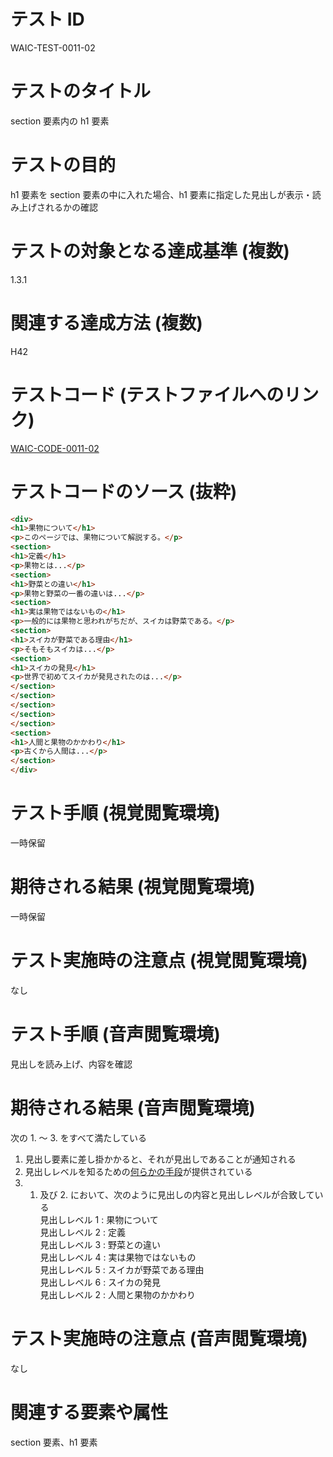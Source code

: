 

# テスト ID
WAIC-TEST-0011-02

# テストのタイトル
section 要素内の h1 要素

# テストの目的
h1 要素を section 要素の中に入れた場合、h1 要素に指定した見出しが表示・読み上げされるかの確認

# テストの対象となる達成基準 (複数)
1.3.1

# 関連する達成方法 (複数)
H42

# テストコード (テストファイルへのリンク)
[WAIC-CODE-0011-02](https://waic.github.io/as_test/WAIC-CODE/WAIC-CODE-0011-02.html)

# テストコードのソース (抜粋)
```html
<div>
<h1>果物について</h1>
<p>このページでは、果物について解説する。</p>
<section>
<h1>定義</h1>
<p>果物とは...</p>
<section>
<h1>野菜との違い</h1>
<p>果物と野菜の一番の違いは...</p>
<section>
<h1>実は果物ではないもの</h1>
<p>一般的には果物と思われがちだが、スイカは野菜である。</p>
<section>
<h1>スイカが野菜である理由</h1>
<p>そもそもスイカは...</p>
<section>
<h1>スイカの発見</h1>
<p>世界で初めてスイカが発見されたのは...</p>
</section>
</section>
</section>
</section>
</section>
<section>
<h1>人間と果物のかかわり</h1>
<p>古くから人間は...</p>
</section>
</div>

```
# テスト手順 (視覚閲覧環境)
一時保留

# 期待される結果 (視覚閲覧環境)
一時保留

# テスト実施時の注意点 (視覚閲覧環境)
なし

# テスト手順 (音声閲覧環境)
見出しを読み上げ、内容を確認

# 期待される結果 (音声閲覧環境)
次の 1. 〜 3. をすべて満たしている
1. 見出し要素に差し掛かかると、それが見出しであることが通知される 
2. 見出しレベルを知るための[何らかの手段](https://github.com/waic/as_test/blob/master/term.md#%E4%BD%95%E3%82%89%E3%81%8B%E3%81%AE%E6%89%8B%E6%AE%B5)が提供されている 
3. 1. 及び 2. において、次のように見出しの内容と見出しレベルが合致している    
見出しレベル 1 : 果物について    
見出しレベル 2 : 定義    
見出しレベル 3 : 野菜との違い    
見出しレベル 4 : 実は果物ではないもの    
見出しレベル 5 : スイカが野菜である理由    
見出しレベル 6 : スイカの発見    
見出しレベル 2 : 人間と果物のかかわり

# テスト実施時の注意点 (音声閲覧環境)
なし

# 関連する要素や属性
section 要素、h1 要素


